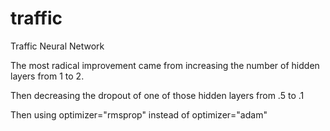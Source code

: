 # traffic
Traffic Neural Network

The most radical improvement came from increasing the number of 
hidden layers from 1 to 2.

Then decreasing the dropout of one of those hidden layers from .5 to .1

Then using optimizer="rmsprop" instead of optimizer="adam"

